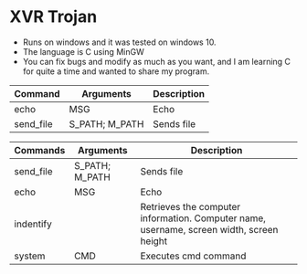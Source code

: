 # XVR Trojan
 - Runs on windows and it was tested on windows 10.
 - The language is C using MinGW
 - You can fix bugs and modify as much as you want, and I am learning C for quite a time and wanted to share my program.
 
 Command | Arguments | Description
-------- | --------- | -----------
echo | MSG | Echo 
send_file | S_PATH; M_PATH | Sends file
 
 Commands | Arguments | Description
 -------- | --------- | -----------
  send_file | S_PATH; M_PATH | Sends file
 echo | MSG | Echo 
 indentify |  | Retrieves the computer information. Computer name, username, screen width, screen height
 system | CMD | Executes cmd command
